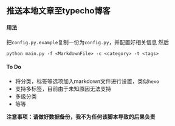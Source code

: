 ## 推送本地文章至typecho博客

#### 用法
把`config.py.example`复制一份为`config.py`，并配置好相关信息
然后
```
python main.py -f <MarkdownFile> -c <category> -t <tags>
```
#### To Do
- 将分类，标签等选项加入markdown文件进行设置，类似`hexo`
- 支持多标签，目前由于未知原因无法支持
- 多级分类
- 等等

**注意事项：请做好数据备份，我不为任何该脚本导致的后果负责**